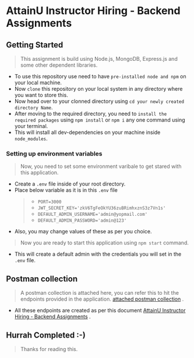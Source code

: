 # AttainU Instructor Hiring - Backend Assignments

## Getting Started

> This assignment is build using Node.js, MongoDB, Express.js and some other dependent libraries.

- To use this repository use need to have `pre-installed node and npm` on your local machine. 
- Now `clone` this repository on your local system in any directory where you want to store this.
- Now head over to your clonned directory using `cd your newly created directory Name`.
- After moving to the required directory, you need to `install the required packages` using `npm install` or `npm i` any one command using your terminal.
- This will install all dev-dependencies on your machine inside `node_modules`.

### Setting up environment variables

> Now, you need to set some environment varibale to get stared with this application.

- Create a `.env` file inside of your root directory.
- Place below variable as it is in this `.env` file
    > + `PORT=3000`
    > + `JWT_SECRET_KEY='zkV6TgFeOkYU36zuBRimhxznS3z7Vn1s'`
    > + `DEFAULT_ADMIN_USERNAME='admin@yopmail.com'`
    > + `DEFAULT_ADMIN_PASSWORD='admin@123'`
- Also, you may change values of these as per you choice.

> Now you are ready to start this application using `npm start` command.

- This will create a default admin with the credentials you will set in the `.env` file.

## Postman collection 

> A postman collection is attached here, you can refer this to hit the endpoints provided in the application. [attached postman collection](https://www.getpostman.com/collections/fde4c9ee4c6c593af65c) .

- All these endpoints are created as per this document [AttainU Instructor Hiring - Backend Assignments](https://docs.google.com/document/d/1-4cEsZzMAAg7p6Nus9n9WxpdKSOWsxBm6G6UD1yUaFE/edit?usp=sharing) .

## Hurrah Completed :-)

> Thanks for reading this.